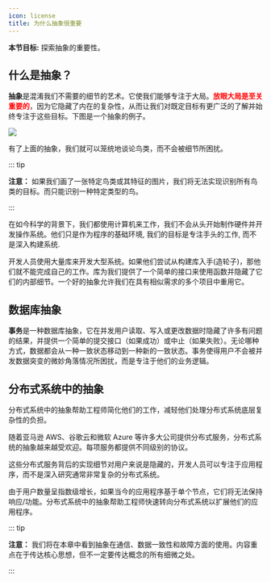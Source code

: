 ```yaml
---
icon: license
title: 为什么抽象很重要
---
```


**本节目标:** 探索抽象的重要性。

## 什么是抽象？

**抽象**是混淆我们不需要的细节的艺术。它使我们能够专注于大局。<font color=red>**放眼大局是至关重要的**</font>，因为它隐藏了内在的复杂性，从而让我们对既定目标有更广泛的了解并始终专注于这些目标。下图是一个抽象的例子。

![](https://cdn.jsdelivr.net/gh/gaoxiang15125/BlogImage@master/1676017433607.png)

有了上面的抽象，我们就可以笼统地谈论鸟类，而不会被细节所困扰。

::: tip

**注意：** 如果我们画了一张特定鸟类或其特征的图片，我们将无法实现识别所有鸟类的目标。而只能识别一种特定类型的鸟。

:::

在如今科学的背景下，我们都使用计算机来工作，我们不会从头开始制作硬件并开发操作系统。他们只是作为程序的基础环境, 我们的目标是专注手头的工作, 而不是深入构建系统.

开发人员使用大量库来开发大型系统。如果他们尝试从构建库入手(造轮子)，那他们就不能完成自己的工作。库为我们提供了一个简单的接口来使用函数并隐藏了它们的内部细节。一个好的抽象允许我们在具有相似需求的多个项目中重用它。

## 数据库抽象

**事务**是一种数据库抽象，它在并发用户读取、写入或更改数据时隐藏了许多有问题的结果，并提供一个简单的提交接口（如果成功）或中止（如果失败）。无论哪种方式，数据都会从一种一致状态移动到一种新的一致状态。事务使得用户不会被并发数据突变的微妙角落情况所困扰，而是专注于他们的业务逻辑。

## 分布式系统中的抽象

分布式系统中的抽象帮助工程师简化他们的工作，减轻他们处理分布式系统底层复杂性的负担。

随着亚马逊 AWS、谷歌云和微软 Azure 等许多大公司提供分布式服务，分布式系统的抽象越来越受欢迎。每项服务都提供不同级别的协议。

这些分布式服务背后的实现细节对用户来说是隐藏的，开发人员可以专注于应用程序，而不是深入研究通常非常复杂的分布式系统。

由于用户数量呈指数级增长，如果当今的应用程序基于单个节点，它们将无法保持响应/功能。分布式系统中的抽象帮助工程师快速转向分布式系统以扩展他们的应用程序。

::: tip

**注意：** 我们将在本章中看到抽象在通信、数据一致性和故障方面的使用。内容重点在于传达核心思想，但不一定要传达概念的所有细微之处。

:::